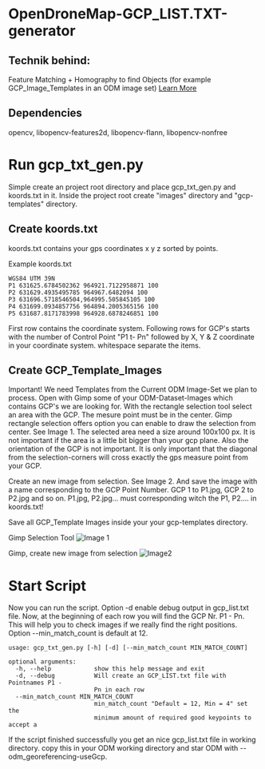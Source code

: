 # OpenDroneMap-GCP_LIST.TXT-generator

## Technik behind:
Feature Matching + Homography to find Objects (for example GCP_Image_Templates in an ODM image set)
[Learn More](http://docs.opencv.org/3.0-beta/doc/py_tutorials/py_feature2d/py_feature_homography/py_feature_homography.html)

## Dependencies
opencv, libopencv-features2d, libopencv-flann, libopencv-nonfree

# Run gcp_txt_gen.py

Simple create an project root directory and place gcp_txt_gen.py and koords.txt in it. Inside the project root create "images" directory and "gcp-templates" directory.  

## Create koords.txt
koords.txt contains your gps coordinates x y z sorted by points.

Example koords.txt
```
WGS84 UTM 39N
P1 631625.6784502362 964921.7122958871 100
P2 631629.4935495785 964967.6482094 100
P3 631696.5718546504,964995.505845105 100
P4 631699.0934857756 964894.2005365156 100
P5 631687.8171783998 964928.6878246851 100
```
First row contains the coordinate system. 
Following rows for GCP's starts with the number of Control Point "P1 t- Pn" followed by  X, Y & Z coordinate in your coordinate system. whitespace separate the items.

## Create GCP_Template_Images
Important! We need Templates from the Current ODM Image-Set we plan to process. 
Open with Gimp some of your ODM-Dataset-Images which contains GCP's we are looking for.
With the rectangle selection tool select an area with the GCP. The mesure point must be in the center. Gimp rectangle selection offers option you can enable to draw the selection from center. See Image 1. The selected area need a size around 100x100 px. It is not important if the area is a little bit bigger than your gcp plane. Also the orientation of the GCP is not important. It is only important that the diagonal from the selection-corners will cross exactly the gps measure point from your GCP.

Create an new image from selection. See Image 2. And save the image with a name corresponding to the GCP Point Number.
GCP 1 to P1.jpg, GCP 2 to P2.jpg and so on. P1.jpg, P2.jpg... must corresponding witch the P1, P2.... in koords.txt!

Save all GCP_Template Images inside your your gcp-templates directory.

Gimp Selection Tool
![Image 1](https://github.com/wolkstein/OpenDroneMap-GCP_LIST.TXT-generator/raw/master/doc/CREATE_GCP_TEMPLATE_GIMP_1.jpg "Make GCP selection")

Gimp, create new image from selection
![Image2](https://github.com/wolkstein/OpenDroneMap-GCP_LIST.TXT-generator/raw/master/doc/CREATE_GCP_TEMPLATE_GIMP_2.jpg "Create new image from selection")

# Start Script
Now you can run the script.
Option -d enable debug output in gcp_list.txt file. Now, at the beginning of each row you will find the GCP Nr. P1 - Pn. This will help you to check images if we really find the right positions. Option --min_match_count is default at 12. 
```
usage: gcp_txt_gen.py [-h] [-d] [--min_match_count MIN_MATCH_COUNT]

optional arguments:
  -h, --help            show this help message and exit
  -d, --debug           Will create an GCP_LIST.txt file with Pointnames P1 -
                        Pn in each row
  --min_match_count MIN_MATCH_COUNT
                        min_match_count "Default = 12, Min = 4" set the
                        minimum amount of required good keypoints to accept a

```
If the script finished successfully you get an nice gcp_list.txt file in working directory.
copy this in your ODM working directory and star ODM with  --odm_georeferencing-useGcp.


